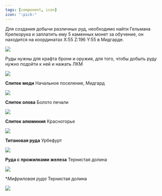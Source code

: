 ```yaml
---
tags: [component, icon]
icon: ":pick:"
---
```


Для создания добычи различных руд, необходимо найти Гельмана Крепкорука и заплатить ему 5 каменных монет за обучение, он находится на координатах X:55 Z:196 Y:55 в Мидгарде.

![](https://i.imgur.com/LZJOwQP.png)

Руды нужны для крафта брони и оружия, для того, чтобы добыть руду нужно подойти к ней и нажать ЛКМ 

![](https://i.imgur.com/SvxRh4i.gif)


**Слиток меди**
Начальное поселение, Мидгард

![](https://i.imgur.com/Uabn6mf.png)

**Слиток олова**
Болото печали

![](https://i.imgur.com/KP6OPgg.png)

**Слиток алюминия**
Красногорье

![](https://i.imgur.com/MMWt1Xt.png)

**Титановая руда**
Урбефурт

![](https://i.imgur.com/a4WJmJB.png)

**Руда с прожилками железа**
Тернистая долина

![](https://i.imgur.com/NuaBTBl.png)

**Мифриловая руда*
Тернистая долина

![](https://i.imgur.com/hRzpo1E.png)
